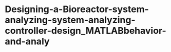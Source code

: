 # Designing-a-Bioreactor-system-analyzing-system-analyzing-controller-design_MATLABbehavior-and-analy
